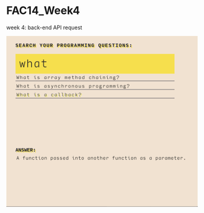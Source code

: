 # FAC14_Week4
week 4: back-end API request


![](https://github.com/njons/FAC14_Week4/blob/master/Screen%20Shot%202018-08-29%20at%2015.51.33.png)
